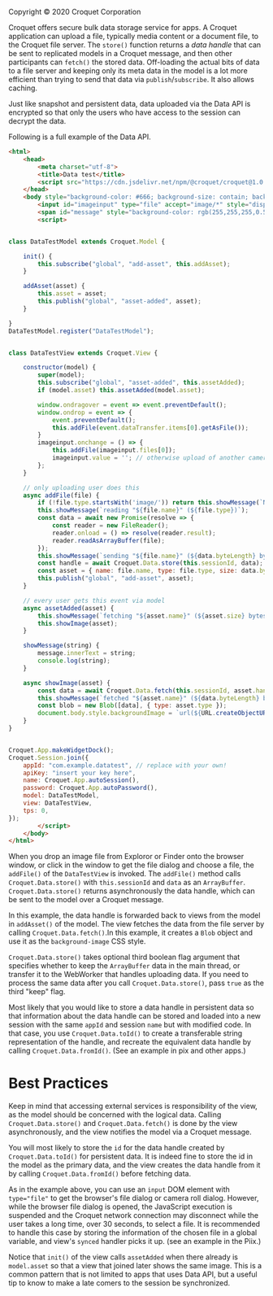 Copyright © 2020 Croquet Corporation

Croquet offers secure bulk data storage service for apps. A Croquet application can upload a file, typically media content or a document file, to the Croquet file server. The `store()` function returns a *data handle* that can be sent to replicated models in a Croquet message, and then other participants can `fetch()` the stored data. Off-loading the actual bits of data to a file server and keeping only its meta data in the model is a lot more efficient than trying to send that data via `publish`/`subscribe`. It also allows caching.

Just like snapshot and persistent data, data uploaded via the Data API is encrypted so that only the users who have access to the session can decrypt the data.

Following is a full example of the Data API.

~~~~ HTML
<html>
    <head>
        <meta charset="utf-8">
        <title>Data test</title>
        <script src="https://cdn.jsdelivr.net/npm/@croquet/croquet@1.0.5"></script>
    </head>
    <body style="background-color: #666; background-size: contain; background-repeat: no-repeat; background-position: center;" onclick="imageinput.click()">
        <input id="imageinput" type="file" accept="image/*" style="display:none;">
        <span id="message" style="background-color: rgb(255,255,255,0.5);">click to import picture, or drag-and-drop one</i></span>
        <script>


class DataTestModel extends Croquet.Model {

    init() {
        this.subscribe("global", "add-asset", this.addAsset);
    }

    addAsset(asset) {
        this.asset = asset;
        this.publish("global", "asset-added", asset);
    }

}
DataTestModel.register("DataTestModel");


class DataTestView extends Croquet.View {

    constructor(model) {
        super(model);
        this.subscribe("global", "asset-added", this.assetAdded);
        if (model.asset) this.assetAdded(model.asset);

        window.ondragover = event => event.preventDefault();
        window.ondrop = event => {
            event.preventDefault();
            this.addFile(event.dataTransfer.items[0].getAsFile());
        }
        imageinput.onchange = () => {
            this.addFile(imageinput.files[0]);
            imageinput.value = ''; // otherwise upload of another camera images won't trigger onchange
        };
    }

    // only uploading user does this
    async addFile(file) {
        if (!file.type.startsWith('image/')) return this.showMessage(`Not an image: "${file.name}" (${file.type})`);
        this.showMessage(`reading "${file.name}" (${file.type})`);
        const data = await new Promise(resolve => {
            const reader = new FileReader();
            reader.onload = () => resolve(reader.result);
            reader.readAsArrayBuffer(file);
        });
        this.showMessage(`sending "${file.name}" (${data.byteLength} bytes}`);
        const handle = await Croquet.Data.store(this.sessionId, data); // <== Croquet.Data API
        const asset = { name: file.name, type: file.type, size: data.byteLength, handle };
        this.publish("global", "add-asset", asset);
    }

    // every user gets this event via model
    async assetAdded(asset) {
        this.showMessage(`fetching "${asset.name}" (${asset.size} bytes}`);
        this.showImage(asset);
    }

    showMessage(string) {
        message.innerText = string;
        console.log(string);
    }

    async showImage(asset) {
        const data = await Croquet.Data.fetch(this.sessionId, asset.handle);  // <== Croquet.Data API
        this.showMessage(`fetched "${asset.name}" (${data.byteLength} bytes)`);
        const blob = new Blob([data], { type: asset.type });
        document.body.style.backgroundImage = `url(${URL.createObjectURL(blob)})`;
    }
}


Croquet.App.makeWidgetDock();
Croquet.Session.join({
    appId: "com.example.datatest", // replace with your own!
    apiKey: "insert your key here",
    name: Croquet.App.autoSession(),
    password: Croquet.App.autoPassword(),
    model: DataTestModel,
    view: DataTestView,
    tps: 0,
});
        </script>
    </body>
</html>


~~~~

When you drop an image file from Exploror or Finder onto the browser window, or click in the window to get the file dialog and choose a file, the `addFile()` of the `DataTestView` is invoked. The  `addFile()` method calls `Croquet.Data.store()` with `this.sessionId` and `data` as an `ArrayBuffer`. `Croquet.Data.store()` returns asynchronously the data handle, which can be sent to the model over a Croquet message.

In this example, the data handle is forwarded back to views from the model in `addAsset()` of the model. The view fetches the data from the file server by calling `Croquet.Data.fetch()`.In this example, it creates a `Blob` object and use it as the `background-image` CSS style.

`Croquet.Data.store()` takes optional third boolean flag argument that specifies whether to keep the `ArrayBuffer` data in the main thread, or transfer it to the WebWorker that handles uploading data.  If you need to process the same data after you call `Croquet.Data.store()`, pass `true` as the third "keep" flag.

Most likely that you would like to store a data handle in persistent data so that information about the data handle can be stored and loaded into a new session with the same `appId` and session `name` but with modified code. In that case, you use `Croquet.Data.toId()` to create a transferable string representation of the handle, and recreate the equivalent data handle by calling `Croquet.Data.fromId()`.  (See an example in pix and other apps.)

# Best Practices
Keep in mind that accessing external services is responsibility of the view, as the model should be concerned with the logical data.  Calling `Croquet.Data.store()` and `Croquet.Data.fetch()` is done by the view asynchronously, and the view notifies the model via a Croquet message.

You will most likely to store the `id` for the data handle created by `Croquet.Data.toId()` for persistent data. It is indeed fine to store the id in the model as the primary data, and the view creates the data handle from it by calling `Croquet.Data.fromId()` before fetching data.

As in the example above, you can use an `input` DOM element with `type="file"` to get the browser's file dialog or camera roll dialog. However, while the browser file dialog is opened, the JavaScript execution is suspended and the Croquet network connection may disconnect while the user takes a long time, over 30 seconds, to select a file. It is recommended to handle this case by storing the information of the chosen file in a global variable, and view's `synced` handler picks it up. (see an example in the Piix.)

Notice that `init()` of the view calls `assetAdded` when there already is `model.asset` so that a view that joined later shows the same image. This is a common pattern that is not limited to apps that uses Data API, but a useful tip to know to make a late comers to the session be synchronized.